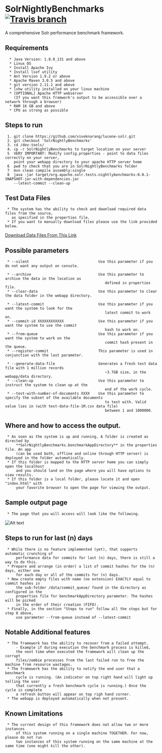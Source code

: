 # SolrNightlyBenchmarks  [![Travis branch](https://img.shields.io/travis/rust-lang/rust/master.svg)]()

A comprehensive Solr performance benchmark framework.

## Requirements

      * Java Version: 1.8.0_131 and above
      * Linux OS
      * Install Apache Ivy
      * Install lsof utility
      * Ant Version 1.9.2 or above
      * Apache Maven 3.0.5 and above
      * git version 2.11.1 and above
      * lshw utility installed on your linux machine
      * [OPTIONAL] Apache HTTP webserver 
        (If you want this framwork's output to be accessible over a network through a browser)
      * RAM 16 GB and above
      * CPU as strong as possible

## Steps to run

     1. git clone https://github.com/viveknarang/lucene-solr.git
     2. git checkout 'SolrNightlyBenchmarks'
     3. cd /dev-tools/
     4. cp -r SolrNightlyBenchmarks to target location on your server
     5  VERY IMPORTANT: Modify config.properties - point to data files correctly on your server, 
        point your webapp directory to your apache HTTP server home
     6  pwd to check that you are in SolrNightlyBenchmarks folder
     7  mvn clean compile assembly:single
     8  java -jar target/org.apache.solr.tests.nightlybenchmarks-0.0.1-SNAPSHOT-jar-with-dependencies.jar 
        --latest-commit --clean-up 
     
## Test Data Files

     * The system has the ability to check and download required data files from the source, 
       as specified in the properties file.
     * If you want to manually download files please use the link provided below. 
     
[Download Data Files From This Link](http://212.47.227.9/data/) 

## Possible parameters

     * --silent                                Use this parameter if you do not want any output on console.
     
     * --archive                               Use this parameter to archive the data in the location as 
                                                  defined in properties file.
     * --clear-data                            Use this parameter to clear the data folder in the webapp directory.
     
     * --latest-commit                         Use this parameter if you want the system to look for the 
                                                  latest commit to work on.
     * --commit-id XXXXXXXXXXXX                Use this parameter if you want the system to use the commit 
                                                  hash to work on.
     * --from-queue                            Use this parameter if you want the system to work on the 
                                                  commit hash present in the queue.
     * --register-commit                       This parameter is used in conjunction with the last parameter. 
     
     * --generate-data-file                    Generates a fresh test data file with 1 million records 
                                                  ~3.7GB size, in the webapp/data directory.     
     * --clean-up                              Use this parameter to instruct the system to clean up at the 
                                                  end of the work cycle.
     * --test-with-number-of-documents XXXX    Use this parameter to specify the subset of the available documents 
                                                  to test with. Valid value lies in (with test-data-file-1M.csv data file) 
                                                  between 1 and 1000000.
     
## Where and how to access the output.

     * As soon as the system is up and running, A folder is created as directed by 
         **SolrNightlyBenchmarks.benchmarkAppDirectory** in the properties file. An app 
         (can be used both, offline and online through HTTP server) is deployed in the folder automatically. 
     * If this folder is mapped to the HTTP server home you can simply open the localhost
         and you should land on the page where you will have options to view results.
     * If this folder is a local folder, please locate it and open "index.html" with 
         your favorite browser to open the page for viewing the output. 

## Sample output page
     * The page that you will access will look like the following. 

![Alt text](http://www.viveknarang.com/gsoc/snb_screenshot5.PNG)

## Steps to run for last (n) days
     
     * While there is no feature implemented (yet), that supports automatic crunching of 
         performance data for commits for last (n) days, there is still a way to do this.
     * Prepare and arrange (in order) a list of commit hashes for the (n) days, either one 
         for each day or all of the commits for (n) days.
     * Now create empty files with name (no extension) EXACTLY equal to commit hashes in 
         the sub-folder /data/commit_queue/ found in the directory as configured in the
         properties file for benchmarkAppDirectory parameter. The hashes will be picked 
         in the order of their creation (FIFO).
     * Finally, in the section "Steps to run" follow all the steps but for step 8 above, 
         use parameter --from-queue instead of --latest-commit

## Notable Additional features

     * The framework has the ability to recover from a failed attempt.
         - Example if during execution the benchmark process is killed, 
         the next time when executed the framework will clean up the corrupt 
         files/zombie processes from the last failed run to free the machine from resource wastages.
     * The framework has the ability to notify the end user that a benchmark 
         cycle is running. (An indicator on top right hand will light up telling the user 
         that currently a fresh benchmark cycle is running.) Once the cycle is complete 
         a refresh button will appear on top righ hand corner. 
     * The webapp is deployed automatically when not present.  

## Known Limitations

     * The current design of this framework does not allow two or more instances 
         of this system running on a single machine TOGETHER. For now, please do not run 
         two instances of this system running on the same machine at the same time (one might kill the other).    
     
     

     
      
